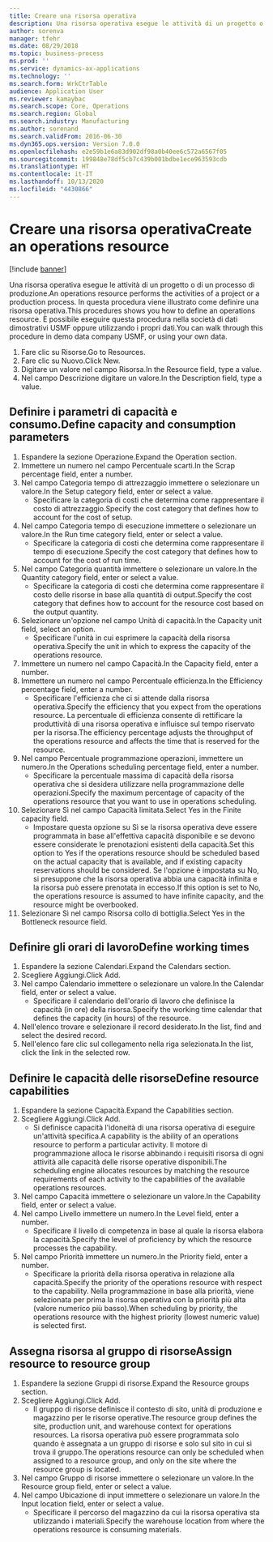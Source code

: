 ```yaml
---
title: Creare una risorsa operativa
description: Una risorsa operativa esegue le attività di un progetto o di un processo di produzione.
author: sorenva
manager: tfehr
ms.date: 08/29/2018
ms.topic: business-process
ms.prod: ''
ms.service: dynamics-ax-applications
ms.technology: ''
ms.search.form: WrkCtrTable
audience: Application User
ms.reviewer: kamaybac
ms.search.scope: Core, Operations
ms.search.region: Global
ms.search.industry: Manufacturing
ms.author: sorenand
ms.search.validFrom: 2016-06-30
ms.dyn365.ops.version: Version 7.0.0
ms.openlocfilehash: e2e59b1e6a83d902df98a0b40ee6c572a6567f05
ms.sourcegitcommit: 199848e78df5cb7c439b001bdbe1ece963593cdb
ms.translationtype: HT
ms.contentlocale: it-IT
ms.lasthandoff: 10/13/2020
ms.locfileid: "4430866"
---
```

# <a name="create-an-operations-resource"></a><span data-ttu-id="71631-103">Creare una risorsa operativa</span><span class="sxs-lookup"><span data-stu-id="71631-103">Create an operations resource</span></span>

[!include [banner](../../includes/banner.md)]

<span data-ttu-id="71631-104">Una risorsa operativa esegue le attività di un progetto o di un processo di produzione.</span><span class="sxs-lookup"><span data-stu-id="71631-104">An operations resource performs the activities of a project or a production process.</span></span> <span data-ttu-id="71631-105">In questa procedura viene illustrato come definire una risorsa operativa.</span><span class="sxs-lookup"><span data-stu-id="71631-105">This procedures shows you how to define an operations resource.</span></span> <span data-ttu-id="71631-106">È possibile eseguire questa procedura nella società di dati dimostrativi USMF oppure utilizzando i propri dati.</span><span class="sxs-lookup"><span data-stu-id="71631-106">You can walk through this procedure in demo data company USMF, or using your own data.</span></span>

1. <span data-ttu-id="71631-107">Fare clic su Risorse.</span><span class="sxs-lookup"><span data-stu-id="71631-107">Go to Resources.</span></span>
2. <span data-ttu-id="71631-108">Fare clic su Nuovo.</span><span class="sxs-lookup"><span data-stu-id="71631-108">Click New.</span></span>
3. <span data-ttu-id="71631-109">Digitare un valore nel campo Risorsa.</span><span class="sxs-lookup"><span data-stu-id="71631-109">In the Resource field, type a value.</span></span>
4. <span data-ttu-id="71631-110">Nel campo Descrizione digitare un valore.</span><span class="sxs-lookup"><span data-stu-id="71631-110">In the Description field, type a value.</span></span>

## <a name="define-capacity-and-consumption-parameters"></a><span data-ttu-id="71631-111">Definire i parametri di capacità e consumo.</span><span class="sxs-lookup"><span data-stu-id="71631-111">Define capacity and consumption parameters</span></span>
1. <span data-ttu-id="71631-112">Espandere la sezione Operazione.</span><span class="sxs-lookup"><span data-stu-id="71631-112">Expand the Operation section.</span></span>
2. <span data-ttu-id="71631-113">Immettere un numero nel campo Percentuale scarti.</span><span class="sxs-lookup"><span data-stu-id="71631-113">In the Scrap percentage field, enter a number.</span></span>
3. <span data-ttu-id="71631-114">Nel campo Categoria tempo di attrezzaggio immettere o selezionare un valore.</span><span class="sxs-lookup"><span data-stu-id="71631-114">In the Setup category field, enter or select a value.</span></span>
    * <span data-ttu-id="71631-115">Specificare la categoria di costi che determina come rappresentare il costo di attrezzaggio.</span><span class="sxs-lookup"><span data-stu-id="71631-115">Specify the cost category that defines how to account for the cost of setup.</span></span>  
4. <span data-ttu-id="71631-116">Nel campo Categoria tempo di esecuzione immettere o selezionare un valore.</span><span class="sxs-lookup"><span data-stu-id="71631-116">In the Run time category field, enter or select a value.</span></span>
    * <span data-ttu-id="71631-117">Specificare la categoria di costi che determina come rappresentare il tempo di esecuzione.</span><span class="sxs-lookup"><span data-stu-id="71631-117">Specify the cost category that defines how to account for the cost of run time.</span></span>  
5. <span data-ttu-id="71631-118">Nel campo Categoria quantità immettere o selezionare un valore.</span><span class="sxs-lookup"><span data-stu-id="71631-118">In the Quantity category field, enter or select a value.</span></span>
    * <span data-ttu-id="71631-119">Specificare la categoria di costi che determina come rappresentare il costo delle risorse in base alla quantità di output.</span><span class="sxs-lookup"><span data-stu-id="71631-119">Specify the cost category that defines how to account for the resource cost based on the output quantity.</span></span>  
6. <span data-ttu-id="71631-120">Selezionare un'opzione nel campo Unità di capacità.</span><span class="sxs-lookup"><span data-stu-id="71631-120">In the Capacity unit field, select an option.</span></span>
    * <span data-ttu-id="71631-121">Specificare l'unità in cui esprimere la capacità della risorsa operativa.</span><span class="sxs-lookup"><span data-stu-id="71631-121">Specify the unit in which to express the capacity of the operations resource.</span></span>  
7. <span data-ttu-id="71631-122">Immettere un numero nel campo Capacità.</span><span class="sxs-lookup"><span data-stu-id="71631-122">In the Capacity field, enter a number.</span></span>
8. <span data-ttu-id="71631-123">Immettere un numero nel campo Percentuale efficienza.</span><span class="sxs-lookup"><span data-stu-id="71631-123">In the Efficiency percentage field, enter a number.</span></span>
    * <span data-ttu-id="71631-124">Specificare l'efficienza che ci si attende dalla risorsa operativa.</span><span class="sxs-lookup"><span data-stu-id="71631-124">Specify the efficiency that you expect from the operations resource.</span></span> <span data-ttu-id="71631-125">La percentuale di efficienza consente di rettificare la produttività di una risorsa operativa e influisce sul tempo riservato per la risorsa.</span><span class="sxs-lookup"><span data-stu-id="71631-125">The efficiency percentage adjusts the throughput of the operations resource and affects the time that is reserved for the resource.</span></span>  
9. <span data-ttu-id="71631-126">Nel campo Percentuale programmazione operazioni, immettere un numero.</span><span class="sxs-lookup"><span data-stu-id="71631-126">In the Operations scheduling percentage field, enter a number.</span></span>
    * <span data-ttu-id="71631-127">Specificare la percentuale massima di capacità della risorsa operativa che si desidera utilizzare nella programmazione delle operazioni.</span><span class="sxs-lookup"><span data-stu-id="71631-127">Specify the maximum percentage of capacity of the operations resource that you want to use in operations scheduling.</span></span>  
10. <span data-ttu-id="71631-128">Selezionare Sì nel campo Capacità limitata.</span><span class="sxs-lookup"><span data-stu-id="71631-128">Select Yes in the Finite capacity field.</span></span>
    * <span data-ttu-id="71631-129">Impostare questa opzione su Sì se la risorsa operativa deve essere programmata in base all'effettiva capacità disponibile e se devono essere considerate le prenotazioni esistenti della capacità.</span><span class="sxs-lookup"><span data-stu-id="71631-129">Set this option to Yes if the operations resource should be scheduled based on the actual capacity that is available, and if existing capacity reservations should be considered.</span></span> <span data-ttu-id="71631-130">Se l'opzione è impostata su No, si presuppone che la risorsa operativa abbia una capacità infinita e la risorsa può essere prenotata in eccesso.</span><span class="sxs-lookup"><span data-stu-id="71631-130">If this option is set to No, the operations resource is assumed to have infinite capacity, and the resource might be overbooked.</span></span>  
11. <span data-ttu-id="71631-131">Selezionare Sì nel campo Risorsa collo di bottiglia.</span><span class="sxs-lookup"><span data-stu-id="71631-131">Select Yes in the Bottleneck resource field.</span></span>

## <a name="define-working-times"></a><span data-ttu-id="71631-132">Definire gli orari di lavoro</span><span class="sxs-lookup"><span data-stu-id="71631-132">Define working times</span></span>
1. <span data-ttu-id="71631-133">Espandere la sezione Calendari.</span><span class="sxs-lookup"><span data-stu-id="71631-133">Expand the Calendars section.</span></span>
2. <span data-ttu-id="71631-134">Scegliere Aggiungi.</span><span class="sxs-lookup"><span data-stu-id="71631-134">Click Add.</span></span>
3. <span data-ttu-id="71631-135">Nel campo Calendario immettere o selezionare un valore.</span><span class="sxs-lookup"><span data-stu-id="71631-135">In the Calendar field, enter or select a value.</span></span>
    * <span data-ttu-id="71631-136">Specificare il calendario dell'orario di lavoro che definisce la capacità (in ore) della risorsa.</span><span class="sxs-lookup"><span data-stu-id="71631-136">Specify the working time calendar that defines the capacity (in hours) of the resource.</span></span>  
4. <span data-ttu-id="71631-137">Nell'elenco trovare e selezionare il record desiderato.</span><span class="sxs-lookup"><span data-stu-id="71631-137">In the list, find and select the desired record.</span></span>
5. <span data-ttu-id="71631-138">Nell'elenco fare clic sul collegamento nella riga selezionata.</span><span class="sxs-lookup"><span data-stu-id="71631-138">In the list, click the link in the selected row.</span></span>

## <a name="define-resource-capabilities"></a><span data-ttu-id="71631-139">Definire le capacità delle risorse</span><span class="sxs-lookup"><span data-stu-id="71631-139">Define resource capabilities</span></span>
1. <span data-ttu-id="71631-140">Espandere la sezione Capacità.</span><span class="sxs-lookup"><span data-stu-id="71631-140">Expand the Capabilities section.</span></span>
2. <span data-ttu-id="71631-141">Scegliere Aggiungi.</span><span class="sxs-lookup"><span data-stu-id="71631-141">Click Add.</span></span>
    * <span data-ttu-id="71631-142">Si definisce capacità l'idoneità di una risorsa operativa di eseguire un'attività specifica.</span><span class="sxs-lookup"><span data-stu-id="71631-142">A capability is the ability of an operations resource to perform a particular activity.</span></span> <span data-ttu-id="71631-143">Il motore di programmazione alloca le risorse abbinando i requisiti risorsa di ogni attività alle capacità delle risorse operative disponibili.</span><span class="sxs-lookup"><span data-stu-id="71631-143">The scheduling engine allocates resources by matching the resource requirements of each activity to the capabilities of the available operations resources.</span></span>  
3. <span data-ttu-id="71631-144">Nel campo Capacità immettere o selezionare un valore.</span><span class="sxs-lookup"><span data-stu-id="71631-144">In the Capability field, enter or select a value.</span></span>
4. <span data-ttu-id="71631-145">Nel campo Livello immettere un numero.</span><span class="sxs-lookup"><span data-stu-id="71631-145">In the Level field, enter a number.</span></span>
    * <span data-ttu-id="71631-146">Specificare il livello di competenza in base al quale la risorsa elabora la capacità.</span><span class="sxs-lookup"><span data-stu-id="71631-146">Specify the level of proficiency by which the resource processes the capability.</span></span>  
5. <span data-ttu-id="71631-147">Nel campo Priorità immettere un numero.</span><span class="sxs-lookup"><span data-stu-id="71631-147">In the Priority field, enter a number.</span></span>
    * <span data-ttu-id="71631-148">Specificare la priorità della risorsa operativa in relazione alla capacità.</span><span class="sxs-lookup"><span data-stu-id="71631-148">Specify the priority of the operations resource with respect to the capability.</span></span> <span data-ttu-id="71631-149">Nella programmazione in base alla priorità, viene selezionata per prima la risorsa operativa con la priorità più alta (valore numerico più basso).</span><span class="sxs-lookup"><span data-stu-id="71631-149">When scheduling by priority, the operations resource with the highest priority (lowest numeric value) is selected first.</span></span>  

## <a name="assign-resource-to-resource-group"></a><span data-ttu-id="71631-150">Assegna risorsa al gruppo di risorse</span><span class="sxs-lookup"><span data-stu-id="71631-150">Assign resource to resource group</span></span>
1. <span data-ttu-id="71631-151">Espandere la sezione Gruppi di risorse.</span><span class="sxs-lookup"><span data-stu-id="71631-151">Expand the Resource groups section.</span></span>
2. <span data-ttu-id="71631-152">Scegliere Aggiungi.</span><span class="sxs-lookup"><span data-stu-id="71631-152">Click Add.</span></span>
    * <span data-ttu-id="71631-153">Il gruppo di risorse definisce il contesto di sito, unità di produzione e magazzino per le risorse operative.</span><span class="sxs-lookup"><span data-stu-id="71631-153">The resource group defines the site, production unit, and warehouse context for operations resources.</span></span> <span data-ttu-id="71631-154">La risorsa operativa può essere programmata solo quando è assegnata a un gruppo di risorse e solo sul sito in cui si trova il gruppo.</span><span class="sxs-lookup"><span data-stu-id="71631-154">The operations resource can only be scheduled when assigned to a resource group, and only on the site where the resource group is located.</span></span>  
3. <span data-ttu-id="71631-155">Nel campo Gruppo di risorse immettere o selezionare un valore.</span><span class="sxs-lookup"><span data-stu-id="71631-155">In the Resource group field, enter or select a value.</span></span>
4. <span data-ttu-id="71631-156">Nel campo Ubicazione di input immettere o selezionare un valore.</span><span class="sxs-lookup"><span data-stu-id="71631-156">In the Input location field, enter or select a value.</span></span>
    * <span data-ttu-id="71631-157">Specificare il percorso del magazzino da cui la risorsa operativa sta utilizzando i materiali.</span><span class="sxs-lookup"><span data-stu-id="71631-157">Specify the warehouse location from where the operations resource is consuming materials.</span></span>  

